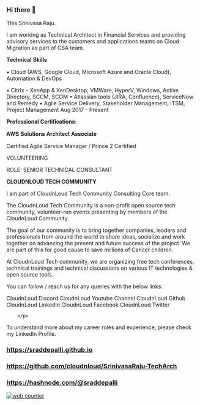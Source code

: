 ### Hi there 👋

<!--
**sraddepalli/sraddepalli** is a ✨ _special_ ✨ repository because its `README.md` (this file) appears on your GitHub profile.

Here are some ideas to get you started:

- 🔭 I’m currently working on ...
- 🌱 I’m currently learning ...
- 👯 I’m looking to collaborate on ...
- 🤔 I’m looking for help with ...
- 💬 Ask me about ...
- 📫 How to reach me: ...
- 😄 Pronouns: ...
- ⚡ Fun fact: ...
-->

This Srinivasa Raju.

I am working as Technical Architect in Financial Services and providing advisory services to the customers and applications teams on Cloud Migration as part of CSA team.

𝐓𝐞𝐜𝐡𝐧𝐢𝐜𝐚𝐥 𝐒𝐤𝐢𝐥𝐥𝐬

• Cloud (AWS, Google Cloud, Microsoft Azure and Oracle Cloud), Automation & DevOps

• Citrix – XenApp & XenDesktop, VMWare, HyperV, Windows, Active Directory, SCCM, SCOM
• Atlassian tools (JIRA, Confluence), ServiceNow and Remedy
• Agile Service Delivery, Stakeholder Management, ITSM, Project Management
Aug 2017 - Present


𝐏𝐫𝐨𝐟𝐞𝐬𝐬𝐢𝐨𝐧𝐚𝐥 𝐂𝐞𝐫𝐭𝐢𝐟𝐢𝐜𝐚𝐭𝐢𝐨𝐧𝐬:

𝐀𝐖𝐒 𝐒𝐨𝐥𝐮𝐭𝐢𝐨𝐧𝐬 𝐀𝐫𝐜𝐡𝐢𝐭𝐞𝐜𝐭 𝐀𝐬𝐬𝐨𝐜𝐢𝐚𝐭𝐞

Certified Agile Service Manager / Prince 2 Certified


<p> VOLUNTEERING </p>
<p> ROLE: SENIOR TECHNICAL CONSULTANT </p>
<p> <b> CLOUDNLOUD TECH COMMUNITY </b> </p>

<P>
I am part of CloudnLoud Tech Community Consulting Core team.

The CloudnLoud Tech Community is a non-profit open source tech community, volunteer-run events presenting by members of the CloudnLoud Community.

The goal of our community is to bring together companies, leaders and professionals from around the world to share ideas, socialize and work together on advancing the present and future success of the project. We are part of this for good cause to save millions of Cancer children.

At CloudnLoud Tech community, we are organizing free tech conferences, technical trainings and technical discussions on various IT technologies & open source tools.

</p>

You can follow / reach us for any queries with the below links:

<p>
                 	CloudnLoud Discord <a href="https://discord.gg/vbjRQGVhuF"></a>
			CloudnLoud Youtube Channel  <a href="https://www.youtube.com/c/cloudnloud"></a>
                        CloudnLoud Github <a href="https://github.com/cloudnloud"></a>
			CloudnLoud LinkedIn <a href="https://www.linkedin.com/company/cloudnloud"></a>
                        CloudnLoud Facebook <a href="https://www.facebook.com/cloudnloudtech"></a>
			CloudnLoud Twitter <a href="https://twitter.com/cloudnloud"></a>
			  
			     
		</p>

To understand more about my career roles and experience, please check my LinkedIn Profile.


### https://sraddepalli.github.io

### https://github.com/cloudnloud/SrinivasaRaju-TechArch

### https://hashnode.com/@sraddepalli

<!--

<p align="center"> 
  Visitor count<br>
  <img src="https://profile-counter.glitch.me/sraddepalli/count.svg" />
</p>

-->

<!-- hitwebcounter Code START -->

<p>
<a href="https://www.hitwebcounter.com" target="_blank">
<img src="https://hitwebcounter.com/counter/counter.php?page=7979204&style=0002&nbdigits=9&type=page&initCount=10000" title="Free Counter" Alt="web counter"   border="0" /></a>   

</p>

                  
